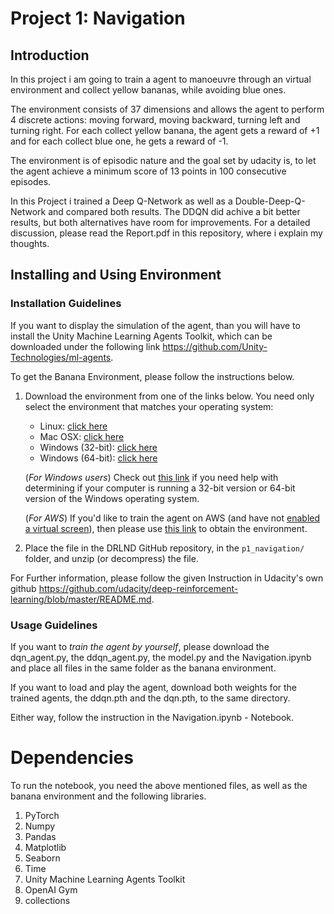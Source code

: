 # Project 1: Navigation 

## Introduction 

In this project i am going to train a agent to manoeuvre through an virtual environment and collect yellow bananas, while avoiding blue ones. 

The environment consists of 37 dimensions and allows the agent to perform 4 discrete actions: moving forward, moving backward, turning left and turning right. For each collect yellow banana, the agent gets a reward of +1 and for each collect blue one, he gets a reward of -1.

The environment is of episodic nature and the goal set by udacity is, to let the agent achieve a minimum score of 13 points in 100 consecutive episodes. 

In this Project i trained a Deep Q-Network as well as a Double-Deep-Q-Network and compared both results. The DDQN did achive a bit better results, but both alternatives have room for improvements. For a detailed discussion, please read the Report.pdf in this repository, where i explain my thoughts.

## Installing and Using Environment 

### Installation Guidelines

If you want to display the simulation of the agent, than you will have to install the Unity Machine Learning Agents Toolkit, which can be downloaded under the following link https://github.com/Unity-Technologies/ml-agents.  

To get the Banana Environment, please follow the instructions below.  

1. Download the environment from one of the links below. You need only select the environment that matches your operating system:

   - Linux: [click here](https://s3-us-west-1.amazonaws.com/udacity-drlnd/P1/Banana/Banana_Linux.zip)
   - Mac OSX: [click here](https://s3-us-west-1.amazonaws.com/udacity-drlnd/P1/Banana/Banana.app.zip)
   - Windows (32-bit): [click here](https://s3-us-west-1.amazonaws.com/udacity-drlnd/P1/Banana/Banana_Windows_x86.zip)
   - Windows (64-bit): [click here](https://s3-us-west-1.amazonaws.com/udacity-drlnd/P1/Banana/Banana_Windows_x86_64.zip)

   (*For Windows users*) Check out [this link](https://support.microsoft.com/en-us/help/827218/how-to-determine-whether-a-computer-is-running-a-32-bit-version-or-64) if you need help with determining if your computer is running a 32-bit version or 64-bit version of the Windows operating system.

   (*For AWS*) If you'd like to train the agent on AWS (and have not [enabled a virtual screen](https://github.com/Unity-Technologies/ml-agents/blob/master/docs/Training-on-Amazon-Web-Service.md)), then please use [this link](https://s3-us-west-1.amazonaws.com/udacity-drlnd/P1/Banana/Banana_Linux_NoVis.zip) to obtain the environment.

2. Place the file in the DRLND GitHub repository, in the `p1_navigation/` folder, and unzip (or decompress) the file.

For Further information, please follow the given Instruction in Udacity's own github https://github.com/udacity/deep-reinforcement-learning/blob/master/README.md.

### Usage Guidelines 

If you want to *train the agent by yourself*, please download the dqn_agent.py, the ddqn_agent.py, the model.py and the Navigation.ipynb and place all files in the same folder as the banana environment. 

If you want to load and play the agent, download both weights for the trained agents, the ddqn.pth and the dqn.pth, to the same directory. 

Either way, follow the instruction in the Navigation.ipynb - Notebook. 

# Dependencies 

To run the notebook, you need the above mentioned files, as well as the banana environment and the following libraries. 

1. PyTorch 
2. Numpy
3. Pandas 
4. Matplotlib
5. Seaborn 
6. Time 
7. Unity Machine Learning Agents Toolkit
8. OpenAI Gym
9. collections

